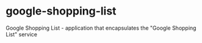 # google-shopping-list
Google Shopping List - application that encapsulates the "Google Shopping List" service
